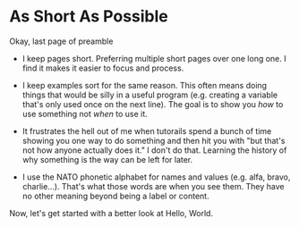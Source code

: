 # As Short As Possible

Okay, last page of preamble

- I keep pages short. Preferring multiple short pages
  over one long one. I find it makes it easier to focus
  and process.

- I keep examples sort for the same reason. This often
  means doing things that would be silly in a useful
  program (e.g. creating a variable that's only used once on the next line).
  The goal is to show you _how_ to use something
  not _when_ to use it.

- It frustrates the hell out of me when tutorails spend a bunch
  of time showing you one way to do something and then hit
  you with "but that's not how anyone actually does it." I don't do
  that. Learning the history of why something is the way
  can be left for later.

- I use the NATO phonetic alphabet for names and values
  (e.g. alfa, bravo, charlie...). That's what those words
  are when you see them. They have no other
  meaning beyond being a label or content.

Now, let's get started with a better look at Hello, World.
